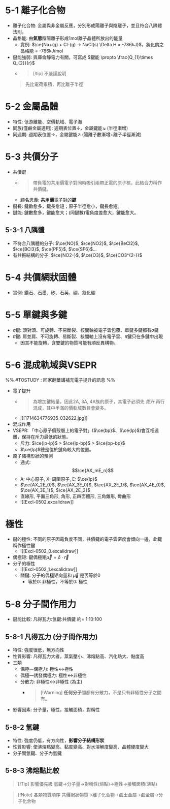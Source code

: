 # 5-1 離子化合物
- 離子化合物: 金屬與非金屬反應，分別形成陽離子與陰離子，並且符合八隅體法則。
- 晶格能: 由**氣態**陰陽離子形成1mol離子晶體所放出的能量
	- 實例: $\ce{Na+(g) + Cl-(g) -> NaCl(s) \Delta H = -786kJ}$，氯化鈉之晶格能 = -786kJ/mol
- 鍵能強弱: 與庫侖靜電力有關，可寫成 $鍵能 \propto \frac{Q_{1}\times Q_{2}}{r}$
	- > [!tip] 不嚴謹說明
	> 先比電荷乘積，再比離子半徑

# 5-2 金屬晶體
- 特性: 低游離能、空價軌域、電子海
- 同族(僅鹼金屬適用): 週期表位置↓，金屬鍵能↘ (半徑漸增)
- 同週期: 週期表位置→，金屬鍵能↗︎ (陽離子數漸增+離子半徑漸減)

# 5-3 共價分子
- 共價鍵
	- > 帶負電的共用價電子對同時吸引兩帶正電的原子核，此結合力稱作共價鍵。
	- 顧名思義: **共**用**價**電子對的**鍵**
- 鍵長: 鍵數愈多，鍵長愈短；原子半徑愈小，鍵長愈短。
- 鍵能: 鍵數愈多，鍵能愈大；(同鍵數)電負度差愈大，鍵能愈大。

## 5-3-1 八隅體
- 不符合八隅體的分子: $\ce{NO}$, $\ce{NO2}$, $\ce{BeCl2}$, $\ce{BCl3}$, $\ce{PF5}$, $\ce{SF6}$...
- 有共振結構的分子: $\ce{NO2-}$, $\ce{O3}$, $\ce{CO3^{2-}}$

# 5-4 共價網狀固體
- 實例: 鑽石、石墨、矽、石英、硼、氮化硼

# 5-5 單鍵與多鍵
- $\sigma$鍵: 頭對頭、可旋轉、不易斷裂、核間軸被電子雲包覆、單鍵多鍵都有$\sigma$鍵
- $\pi$鍵: 肩並肩、不可旋轉、易斷裂、核間軸上沒有電子雲、$\pi$鍵只在多鍵中出現
	- 因其不能旋轉，含雙鍵的物質可能有順反異構物。

# 5-6 混成軌域與VSEPR
%% #TOSTUDY  : 回家翻葉講補充電子提升的訊息 %%
- 電子提升
	- > 為增加鍵結量，因此2A, 3A, 4A族的原子，其電子必須先 *提升* 再行混成，其中半滿的價軌域數目會變多。
	- ![[1714634776935_032622.jpg]]
- 混成作用
- VSEPR: 「中心原子價殼層上的電子對」($\ce{bp}$、$\ce{lp}$)會互相遠離，保持在斥力最低的狀態。
	- 斥力: $\ce{lp-lp}$ > $\ce{lp-bp}$ > $\ce{bp-bp}$
	- $\ce{lp}$總是位於鍵角較大的位置。
- 原子結構形狀的預測
	- 通式:$$\ce{AX_mE_n}$$
	- A: 中心原子, X: 周圍原子, E: $\ce{lp}$
	- $\ce{AX_2E_0}$, $\ce{AX_3E_0}$, $\ce{AX_2E_1}$, $\ce{AX_4E_0}$, $\ce{AX_3E_1}$, $\ce{AX_2E_2}$
	- 直線形, 平面三角形, 角形, 正四面體形, 三角錐形, 彎曲形
	- ![[Excl-0502.excalidraw]]
# 極性
- 鍵的極性: 不同的原子因電負度不同，共價鍵的電子雲密度會傾向一邊，此鍵稱作極性鍵
	- ![[Excl-0502_0.excalidraw]]
- 偶極矩: 鍵偶極矩$\vec \mu = \delta \cdot \vec r$ 
- 分子的極性
	- ![[Excl-0502_1.excalidraw]]
	- 關鍵: 分子的偶極矩向量和 $\vec \mu$ 是否等於0
		- 等於0: 非極性，不等於0: 極性
# 5-8 分子間作用力

- 鍵能比較: 凡得瓦力:氫鍵:共價鍵 約= 1:10:100
## 5-8-1 凡得瓦力 (分子間作用力)
- 特性: 強度很低，無方向性
- 性質影響: 凡得瓦力大者，蒸氣壓小、沸熔點高、汽化熱大、黏度高
- 三類
	- 偶極―偶極力: 極性$\leftrightarrow$極性
	- 偶極―誘發偶極力: 極性$\leftrightarrow$非極性
	- 分散力: 非極性$\leftrightarrow$非極性 (為主)
		- > [!Warning] **任何分子**間都有分散力，不是只有非極性分子之間有。
- 影響因素: 分子量，極性，接觸面積，對稱性

## 5-8-2 氫鍵
- 特性: 強度仍低，有方向性，**影響分子結構形狀**
- 性質影響: 使沸熔點變高、黏度變高、對水溶解度變高、晶體硬度變大
- 分子間氫鍵、分子內氫鍵

## 5-8-3 沸熔點比較
> [!Tip] 影響優先級
>  氫鍵$\rightarrow$分子量$\rightarrow$對稱性(熔點)$\rightarrow$極性$\rightarrow$接觸面積(沸點)

> [!Note] 各類物質順序
> 共價網狀物質$\rightarrow$離子化合物$\rightarrow$鹼土金屬$\rightarrow$鹼金屬$\rightarrow$分子化合物

